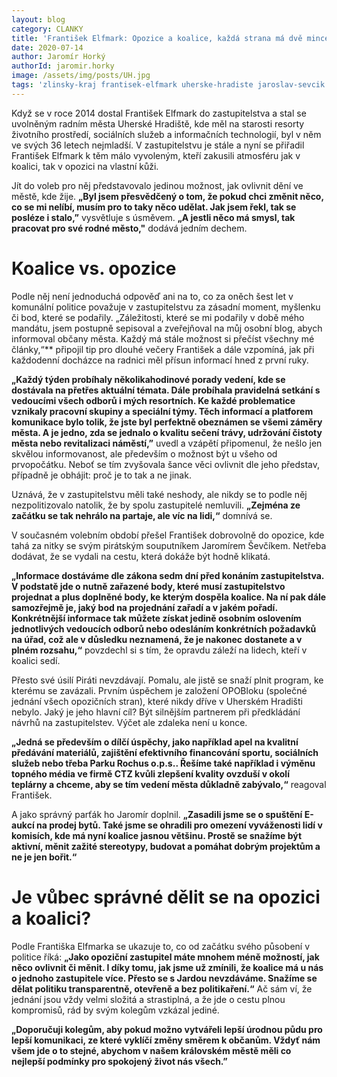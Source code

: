 ```yaml
---
layout: blog
category: CLANKY
title: 'František Elfmark: Opozice a koalice, každá strana má dvě mince'
date: 2020-07-14
author: Jaromír Horký
authorId: jaromir.horky
image: /assets/img/posts/UH.jpg
tags: 'zlinsky-kraj frantisek-elfmark uherske-hradiste jaroslav-sevcik'
---
```


Když se v roce 2014 dostal František Elfmark do zastupitelstva a stal se uvolněným radním města Uherské Hradiště, kde měl na starosti resorty životního prostředí, sociálních služeb a informačních technologií, byl v něm ve svých 36 letech nejmladší. V zastupitelstvu je stále a nyní se přiřadil František Elfmark k těm málo vyvoleným, kteří zakusili atmosféru jak v koalici, tak v opozici na vlastní kůži.

Jít do voleb pro něj představovalo jedinou možnost, jak ovlivnit dění ve městě, kde žije. **„Byl jsem přesvědčený o tom, že pokud chci změnit něco, co se mi nelíbí, musím pro to taky něco udělat. Jak jsem řekl, tak se posléze i stalo,”** vysvětluje s úsměvem. **„A jestli něco má smysl, tak pracovat pro své rodné město,"** dodává jedním dechem.

# Koalice vs. opozice

Podle něj není jednoduchá odpověď ani na to, co za oněch šest let v komunální politice považuje v zastupitelstvu za zásadní moment, myšlenku či bod, které se podařily. „Záležitosti, které se mi podařily v době mého mandátu, jsem postupně sepisoval a zveřejňoval na můj osobní blog, abych informoval občany města. Každý má stále možnost si přečíst všechny mé články,“** připojil tip pro dlouhé večery František a dále vzpomíná, jak při každodenní docházce na radnici měl přísun informací hned z první ruky.

**„Každý týden probíhaly několikahodinové porady vedení, kde se dostávala na přetřes aktuální témata. Dále probíhala pravidelná setkání s vedoucími všech odborů i mých resortních. Ke každé problematice vznikaly pracovní skupiny a speciální týmy. Těch informací a platforem komunikace bylo tolik, že jste byl perfektně obeznámen se všemi záměry města. A je jedno, zda se jednalo o kvalitu sečení trávy, udržování čistoty města nebo revitalizaci náměstí,”** uvedl a vzápětí připomenul, že nešlo jen skvělou informovanost, ale především o možnost být u všeho od prvopočátku. Neboť se tím zvyšovala šance věci ovlivnit dle jeho představ, případně je obhájit: proč je to tak a ne jinak.

Uznává, že v zastupitelstvu měli také neshody, ale nikdy se to podle něj nezpolitizovalo natolik, že by spolu zastupitelé nemluvili. **„Zejména ze začátku se tak nehrálo na partaje, ale víc na lidi,“** domnívá se.

V současném volebním období přešel František dobrovolně do opozice, kde tahá za nitky se svým pirátským souputníkem Jaromírem Ševčíkem. Netřeba dodávat, že se vydali na cestu, která dokáže být hodně klikatá.

**„Informace dostáváme dle zákona sedm dní před konáním zastupitelstva. V podstatě jde o nutně zařazené body, které musí zastupitelstvo projednat a plus doplněné body, ke kterým dospěla koalice. Na ní pak dále samozřejmě je, jaký bod na projednání zařadí a v jakém pořadí. Konkrétnější informace tak můžete získat jedině osobním oslovením jednotlivých vedoucích odborů nebo odesláním konkrétních požadavků na úřad, což ale v důsledku neznamená, že je nakonec dostanete a v plném rozsahu,“** povzdechl si s tím, že opravdu záleží na lidech, kteří v koalici sedí.

Přesto své úsilí Piráti nevzdávají. Pomalu, ale jistě se snaží plnit program, ke kterému se zavázali. Prvním úspěchem je založení OPOBloku (společné jednání všech opozičních stran), které nikdy dříve v Uherském Hradišti nebylo. Jaký je jeho hlavní cíl? Být silnějším partnerem při předkládání návrhů na zastupitelstev. Výčet ale zdaleka není u konce.

**„Jedná se především o dílčí úspěchy, jako například apel na kvalitní předávání materiálů, zajištění efektivního financování sportu, sociálních služeb nebo třeba Parku Rochus o.p.s.. Řešíme také například i výměnu topného média ve firmě CTZ kvůli zlepšení kvality ovzduší v okolí teplárny a chceme, aby se tím vedení města důkladně zabývalo,“** reagoval František.

A jako správný parťák ho Jaromír doplnil. **„Zasadili jsme se o spuštění E-aukcí na prodej bytů. Také jsme se ohradili pro omezení vyváženosti lidí v komisích, kde má nyní koalice jasnou většinu. Prostě se snažíme být aktivní, měnit zažité stereotypy, budovat a pomáhat dobrým projektům a ne je jen bořit.“**

# Je vůbec správné dělit se na opozici a koalici?

Podle Františka Elfmarka se ukazuje to, co od začátku svého působení v politice říká: **„Jako opoziční zastupitel máte mnohem méně možností, jak něco ovlivnit či měnit. I díky tomu, jak jsme už zmínili, že koalice má u nás o jednoho zastupitele více. Přesto se s Jardou nevzdáváme. Snažíme se dělat politiku transparentně, otevřeně a bez politikaření.“** Ač sám ví, že jednání jsou vždy velmi složitá a strastiplná, a že jde o cestu plnou kompromisů, rád by svým kolegům vzkázal jediné.

**„Doporučuji kolegům, aby pokud možno vytvářeli lepší úrodnou půdu pro lepší komunikaci, ze které vyklíčí změny směrem k občanům. Vždyť nám všem jde o to stejné, abychom v našem královském městě měli co nejlepší podmínky pro spokojený život nás všech.”**
